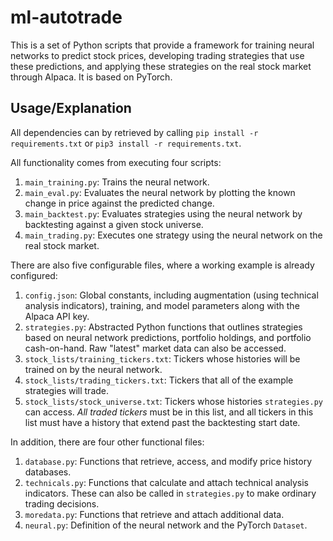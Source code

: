 # ml-autotrade

This is a set of Python scripts that provide a framework for training neural networks to predict stock prices, developing 
trading strategies that use these predictions, and applying these strategies on the real stock market through Alpaca. It 
is based on PyTorch.

## Usage/Explanation

All dependencies can by retrieved by calling `pip install -r requirements.txt` or `pip3 install -r requirements.txt`.

All functionality comes from executing four scripts:
1) `main_training.py`: Trains the neural network.
2) `main_eval.py`: Evaluates the neural network by plotting the known change in price against the predicted change.
3) `main_backtest.py`: Evaluates strategies using the neural network by backtesting against a given stock universe.
4) `main_trading.py`: Executes one strategy using the neural network on the real stock market.

There are also five configurable files, where a working example is already configured:
1) `config.json`: Global constants, including augmentation (using technical analysis indicators), training, and model 
    parameters along with the Alpaca API key.
2) `strategies.py`: Abstracted Python functions that outlines strategies based on neural network predictions, portfolio 
    holdings, and portfolio cash-on-hand. Raw "latest" market data can also be accessed.
3) `stock_lists/training_tickers.txt`: Tickers whose histories will be trained on by the neural network.
5) `stock_lists/trading_tickers.txt`: Tickers that all of the example strategies will trade.
4) `stock_lists/stock_universe.txt`: Tickers whose histories `strategies.py` can access. *All traded tickers* must be in 
    this list, and all tickers in this list must have a history that extend past the backtesting start date.

In addition, there are four other functional files:
1) `database.py`: Functions that retrieve, access, and modify price history databases.
2) `technicals.py`: Functions that calculate and attach technical analysis indicators. These can also be called in 
    `strategies.py` to make ordinary trading decisions.
3) `moredata.py`: Functions that retrieve and attach additional data.
4) `neural.py`: Definition of the neural network and the PyTorch `Dataset`.
